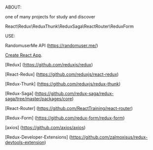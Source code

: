 ABOUT:

one of many projects for study and discover

React\Redux\ReduxThunk\ReduxSaga\ReactRouter\ReduxForm 


USE:

RandomuserMe API (https://randomuser.me/)


[Create React App](https://github.com/facebook/create-react-app).

[Redux] (https://github.com/reduxjs/redux)

[React-Redux] (https://github.com/reduxjs/react-redux)

[Redux-Thunk] (https://github.com/reduxjs/redux-thunk)

[Redux-Saga] (https://github.com/redux-saga/redux-saga/tree/master/packages/core)

[React-Router] (https://github.com/ReactTraining/react-router)

[Redux-Form] (https://github.com/redux-form/redux-form)

[axios] (https://github.com/axios/axios)

[Redux-Developer-Extensions] (https://github.com/zalmoxisus/redux-devtools-extension)